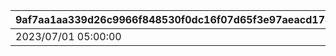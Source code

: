 |9af7aa1aa339d26c9966f848530f0dc16f07d65f3e97aeacd178c8f0d39eabae|d12a61e123de9100eb7f05c140063183664a6567c36bfa09dcc02e8607d5594f|7d68f04067e37c7077096d158456f7b3dc967265e029d1758041f4dddcc524b6|87bcb7c7912d2f3e342a766eda4e846311a6c2a7bfe657f253b853c40e15cd6f|
| --- | --- | --- | --- |
|2023/07/01 05:00:00|300|2030/08/01 14:59:59|1|